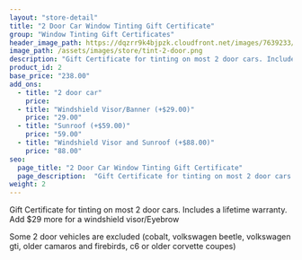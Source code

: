```yaml
---
layout: "store-detail"
title: "2 Door Car Window Tinting Gift Certificate"
group: "Window Tinting Gift Certificates"
header_image_path: https://dqzrr9k4bjpzk.cloudfront.net/images/7639233/341145803.jpg
image_path: /assets/images/store/tint-2-door.png
description: "Gift Certificate for tinting on most 2 door cars. Includes a lifetime warranty."
product_id: 2
base_price: "238.00"
add_ons:
  - title: "2 door car"
    price:
  - title: "Windshield Visor/Banner (+$29.00)"
    price: "29.00"
  - title: "Sunroof (+$59.00)"
    price: "59.00"    
  - title: "Windshield Visor and Sunroof (+$88.00)"
    price: "88.00"
seo:
  page_title: "2 Door Car Window Tinting Gift Certificate"
  page_description:  "Gift Certificate for tinting on most 2 door cars. Includes a lifetime warranty."
weight: 2
---
```

Gift Certificate for tinting on most 2 door cars. Includes a lifetime warranty. Add $29 more for a windshield visor/Eyebrow

Some 2 door vehicles are excluded (cobalt, volkswagen beetle, volkswagen gti, older camaros and firebirds, c6 or older corvette coupes)
